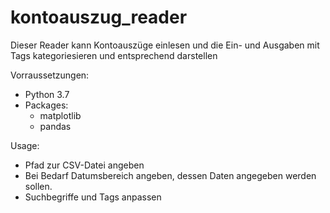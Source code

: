 # kontoauszug_reader
Dieser Reader kann Kontoauszüge einlesen und die Ein- und Ausgaben mit Tags kategoriesieren und entsprechend darstellen

Vorraussetzungen:
- Python 3.7
- Packages:
  - matplotlib
  - pandas

Usage:
- Pfad zur CSV-Datei angeben
- Bei Bedarf Datumsbereich angeben, dessen Daten angegeben werden sollen.
- Suchbegriffe und Tags anpassen
